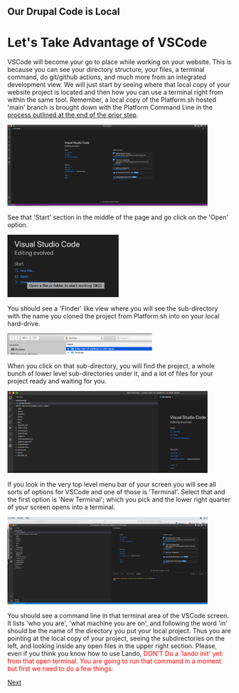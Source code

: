 
## Our Drupal Code is Local
# Let's Take Advantage of VSCode

VSCode will become your go to place while working on your website. This is because you can see your directory structure, your files, a terminal command, do git/github actions, and much more from an integrated development view.  We will just start by seeing where that local copy of your website project is located and then how you can use a terminal right from within the same tool. Remember, a local copy of the Platform.sh hosted 'main' branch is brought down with the Platform Command Line in the [process outlined at the end of the prior step](../cicd/platformshdrupal.md#Local-copy-coming-down).

<img src="../cicd/captures/vscodelocaldrupal1.png"  width="450">


See that 'Start' section in the middle of the page and go click on the 'Open' option.

<img src="../cicd/captures/vscodelocaldrupal2.png"  width="250">

You should see a 'Finder' like view where you will see the sub-directory with the name you cloned the project from Platform.sh into on your local hard-drive.

<img src="../cicd/captures/vscodelocaldrupal3.png"  width="325">

When you click on that sub-directory, you will find the project, a whole bunch of lower level sub-directories under it, and a lot of files for your project ready and waiting for you.

<img src="../cicd/captures/vscodelocaldrupal4.png"  width="450">

If you look in the very top level menu bar of your screen you will see all sorts of options for VSCode and one of those is 'Terminal'.   Select that and the first option is 'New Terminal'; which you pick and the lower right quarter of your screen opens into a terminal. 

<img src="../cicd/captures/vscodelocaldrupal5.png"  width="450">

You should see a command line in that terminal area of the VSCode screen.  It lists 'who you are', 'what machine you are on', and following the word 'in' should be the name of the directory you put your local project.  Thus you are pointing at the local copy of your project, seeing the subdirectories on the left, and looking inside any open files in the upper right section.  Please, even if you think you know how to use Lando, <font color=red>DON'T Do a 'lando init' yet:<font> from that open terminal. You are going to run that command in a moment but first we need to do a few things: 
  
  [Next]()




